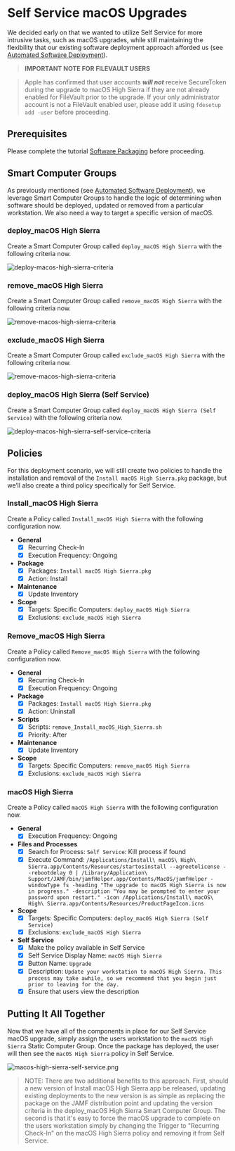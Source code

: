 # Self Service macOS Upgrades

We decided early on that we wanted to utilize Self Service for more intrusive tasks, such as macOS upgrades, while still maintaining the flexibility that our existing software deployment approach afforded us (see [Automated Software Deployment](https://github.com/ToplessBanana/tutorials/tree/master/HOW-TO-automated-software-deployment)).

> **IMPORTANT NOTE FOR FILEVAULT USERS**

> Apple has confirmed that user accounts _**will not**_ receive SecureToken during the upgrade to macOS High Sierra if they are not already enabled for FileVault prior to the upgrade. If your only administrator account is not a FileVault enabled user, please add it using `fdesetup add -user` before proceeding.

## Prerequisites

Please complete the tutorial [Software Packaging](https://github.com/ToplessBanana/tutorials/tree/master/HOW-TO-software-packaging) before proceeding.

## Smart Computer Groups

As previously mentioned (see [Automated Software Deployment](https://github.com/ToplessBanana/tutorials/tree/master/HOW-TO-automated-software-deployment)), we leverage Smart Computer Groups to handle the logic of determining when software should be deployed, updated or removed from a particular workstation. We also need a way to target a specific version of macOS.

### deploy_macOS High Sierra

Create a Smart Computer Group called `deploy_macOS High Sierra` with the following criteria now.

![deploy-macos-high-sierra-criteria](https://github.com/ToplessBanana/tutorials/blob/master/HOW-TO-self-service-macOS-upgrades/resources/deploy-macos-high-sierra-criteria.png)

### remove_macOS High Sierra

Create a Smart Computer Group called `remove_macOS High Sierra` with the following criteria now.

![remove-macos-high-sierra-criteria](https://github.com/ToplessBanana/tutorials/blob/master/HOW-TO-self-service-macOS-upgrades/resources/remove-macos-high-sierra-criteria.png)

### exclude_macOS High Sierra

Create a Smart Computer Group called `exclude_macOS High Sierra` with the following criteria now.

![remove-macos-high-sierra-criteria](https://github.com/ToplessBanana/tutorials/blob/master/HOW-TO-self-service-macOS-upgrades/resources/exclude-macos-high-sierra-criteria.png)

### deploy_macOS High Sierra (Self Service)

Create a Smart Computer Group called `deploy_macOS High Sierra (Self Service)` with the following criteria now.

![deploy-macos-high-sierra-self-service-criteria](https://github.com/ToplessBanana/tutorials/blob/master/HOW-TO-self-service-macOS-upgrades/resources/deploy-macos-high-sierra-self-service-criteria.png)

## Policies

For this deployment scenario, we will still create two policies to handle the installation and removal of the `Install macOS High Sierra.pkg` package, but we’ll also create a third policy specifically for Self Service.

### Install_macOS High Sierra

Create a Policy called `Install_macOS High Sierra` with the following configuration now.

- **General**
  - [x] Recurring Check-In
  - [x] Execution Frequency: Ongoing
- **Package**
  - [x] Packages: `Install macOS High Sierra.pkg`
  - [x] Action: Install
- **Maintenance**
  - [x] Update Inventory
- **Scope**
  - [x] Targets: Specific Computers: `deploy_macOS High Sierra`
  - [x] Exclusions: `exclude_macOS High Sierra`

### Remove_macOS High Sierra

Create a Policy called `Remove_macOS High Sierra` with the following configuration now.

- **General**
  - [x] Recurring Check-In
  - [x] Execution Frequency: Ongoing
- **Package**
  - [x] Packages: `Install macOS High Sierra.pkg`
  - [x] Action: Uninstall
- **Scripts**
  - [x] Scripts: `remove_Install_macOS_High_Sierra.sh`
  - [x] Priority: After
- **Maintenance**
  - [x] Update Inventory
- **Scope**
  - [x] Targets: Specific Computers: `remove_macOS High Sierra`
  - [x] Exclusions: `exclude_macOS High Sierra`
  
### macOS High Sierra

Create a Policy called `macOS High Sierra` with the following configuration now.

- **General**
  - [x] Execution Frequency: Ongoing
- **Files and Processes**
  - [x] Search for Process: `Self Service`: Kill process if found
  - [x] Execute Command: `/Applications/Install\ macOS\ High\ Sierra.app/Contents/Resources/startosinstall --agreetolicense --rebootdelay 0 | /Library/Application\ Support/JAMF/bin/jamfHelper.app/Contents/MacOS/jamfHelper -windowType fs -heading "The upgrade to macOS High Sierra is now in progress." -description "You may be prompted to enter your password upon restart." -icon /Applications/Install\ macOS\ High\ Sierra.app/Contents/Resources/ProductPageIcon.icns`
- **Scope**
  - [x] Targets: Specific Computers: `deploy_macOS High Sierra (Self Service)`
  - [x] Exclusions: `exclude_macOS High Sierra`
- **Self Service**
  - [x] Make the policy available in Self Service
  - [x] Self Service Display Name: `macOS High Sierra`
  - [x] Button Name: `Upgrade`
  - [x] Description: `Update your workstation to macOS High Sierra. This process may take awhile, so we recommend that you begin just prior to leaving for the day.`
  - [x] Ensure that users view the description

## Putting It All Together

Now that we have all of the components in place for our Self Service macOS upgrade, simply assign the users workstation to the `macOS High Sierra` Static Computer Group. Once the package has deployed, the user will then see the `macOS High Sierra` policy in Self Service.

![macos-high-sierra-self-service.png](https://github.com/ToplessBanana/tutorials/blob/master/HOW-TO-self-service-macOS-upgrades/resources/macos-high-sierra-self-service.png)

> NOTE: There are two additional benefits to this approach. First, should a new version of Install macOS High Sierra.app be released, updating existing deployments to the new version is as simple as replacing the package on the JAMF distribution point and updating the version criteria in the deploy_macOS High Sierra Smart Computer Group. The second is that it's easy to force the macOS upgrade to complete on the users workstation simply by changing the Trigger to "Recurring Check-In" on the macOS High Sierra policy and removing it from Self Service.
